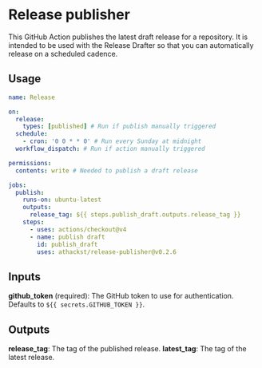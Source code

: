 # Release publisher

This GitHub Action publishes the latest draft release for a repository. It is intended to be used with the Release Drafter so that you can automatically release on a scheduled cadence.

## Usage

```yaml
name: Release

on:
  release:
    types: [published] # Run if publish manually triggered
  schedule:
    - cron: '0 0 * * 0' # Run every Sunday at midnight
  workflow_dispatch: # Run if action manually triggered

permissions:
  contents: write # Needed to publish a draft release

jobs:
  publish:
    runs-on: ubuntu-latest
    outputs:
      release_tag: ${{ steps.publish_draft.outputs.release_tag }}
    steps:
      - uses: actions/checkout@v4
      - name: publish draft
        id: publish_draft
        uses: athackst/release-publisher@v0.2.6
```


## Inputs

**github_token** (required): The GitHub token to use for authentication. Defaults to `${{ secrets.GITHUB_TOKEN }}`.

## Outputs

**release_tag**: The tag of the published release.
**latest_tag**: The tag of the latest release.

